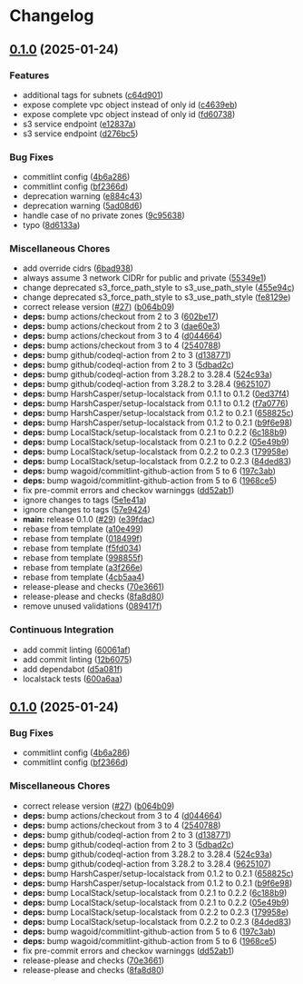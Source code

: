 # Changelog

## [0.1.0](https://github.com/opzkit/terraform-aws-k8s-network/compare/v0.1.0...v0.1.0) (2025-01-24)


### Features

* additional tags for subnets ([c64d901](https://github.com/opzkit/terraform-aws-k8s-network/commit/c64d90106d60b78f9bd71697775691e187818007))
* expose complete vpc object instead of only id ([c4639eb](https://github.com/opzkit/terraform-aws-k8s-network/commit/c4639eb148efe6a03c269840a7dae2ff17593481))
* expose complete vpc object instead of only id ([fd60738](https://github.com/opzkit/terraform-aws-k8s-network/commit/fd6073836385608c65780b359f2593209af82fed))
* s3 service endpoint ([e12837a](https://github.com/opzkit/terraform-aws-k8s-network/commit/e12837afd6de496d0759aea39ae56372f7545b0e))
* s3 service endpoint ([d276bc5](https://github.com/opzkit/terraform-aws-k8s-network/commit/d276bc59c8c6ea0d05556f92386adc33d6b4491a))


### Bug Fixes

* commitlint config ([4b6a286](https://github.com/opzkit/terraform-aws-k8s-network/commit/4b6a286bc855acb76f35a00990e7da9fd436c949))
* commitlint config ([bf2366d](https://github.com/opzkit/terraform-aws-k8s-network/commit/bf2366d9480ea2c1d95e254de7dd14cdb3d122d7))
* deprecation warning ([e884c43](https://github.com/opzkit/terraform-aws-k8s-network/commit/e884c43f6f43f477d4c688c8a2555c8e0393f31c))
* deprecation warning ([5ad08d6](https://github.com/opzkit/terraform-aws-k8s-network/commit/5ad08d6f632ac7c1912896880e5442202de60fa4))
* handle case of no private zones ([9c95638](https://github.com/opzkit/terraform-aws-k8s-network/commit/9c95638739df26bfc249cece372ff205197699ed))
* typo ([8d6133a](https://github.com/opzkit/terraform-aws-k8s-network/commit/8d6133a845cce7807b14cd95c8d6dea95f052f1b))


### Miscellaneous Chores

* add override cidrs ([6bad938](https://github.com/opzkit/terraform-aws-k8s-network/commit/6bad938b4306d28af363f76dac843dddb16dd6b2))
* always assume 3 network CIDRr for public and private ([55349e1](https://github.com/opzkit/terraform-aws-k8s-network/commit/55349e1179ba8dd51a3d4f32a48fc25994be2129))
* change deprecated s3_force_path_style to s3_use_path_style ([455e94c](https://github.com/opzkit/terraform-aws-k8s-network/commit/455e94cad49eca417732ee7f2de8a5f6bc15125e))
* change deprecated s3_force_path_style to s3_use_path_style ([fe8129e](https://github.com/opzkit/terraform-aws-k8s-network/commit/fe8129e3202c0856f98235228213699db9756cba))
* correct release version ([#27](https://github.com/opzkit/terraform-aws-k8s-network/issues/27)) ([b064b09](https://github.com/opzkit/terraform-aws-k8s-network/commit/b064b098618f016d7026f069d2c0cd000669cd2f))
* **deps:** bump actions/checkout from 2 to 3 ([602be17](https://github.com/opzkit/terraform-aws-k8s-network/commit/602be178049041e3f4f357dd44a50ecc081fe04d))
* **deps:** bump actions/checkout from 2 to 3 ([dae60e3](https://github.com/opzkit/terraform-aws-k8s-network/commit/dae60e340361e3582f2e676cfc0d370e4a1d67f9))
* **deps:** bump actions/checkout from 3 to 4 ([d044664](https://github.com/opzkit/terraform-aws-k8s-network/commit/d044664031859bb5848815d79b4efa04c0cdb1e5))
* **deps:** bump actions/checkout from 3 to 4 ([2540788](https://github.com/opzkit/terraform-aws-k8s-network/commit/25407886c3cf2204b7482515949a7296b5cdf841))
* **deps:** bump github/codeql-action from 2 to 3 ([d138771](https://github.com/opzkit/terraform-aws-k8s-network/commit/d138771c8411029ab878ae8303a41cddb63a0ac1))
* **deps:** bump github/codeql-action from 2 to 3 ([5dbad2c](https://github.com/opzkit/terraform-aws-k8s-network/commit/5dbad2cbe6bd008b9f9df4e8bc5e26837130b939))
* **deps:** bump github/codeql-action from 3.28.2 to 3.28.4 ([524c93a](https://github.com/opzkit/terraform-aws-k8s-network/commit/524c93a0bafec69b30ef242e01aa98fc4f017caa))
* **deps:** bump github/codeql-action from 3.28.2 to 3.28.4 ([9625107](https://github.com/opzkit/terraform-aws-k8s-network/commit/9625107088f50508c722c4632e444a5abf71f876))
* **deps:** bump HarshCasper/setup-localstack from 0.1.1 to 0.1.2 ([0ed37f4](https://github.com/opzkit/terraform-aws-k8s-network/commit/0ed37f4d6a0918187cf4eba18629a1389c1b28c6))
* **deps:** bump HarshCasper/setup-localstack from 0.1.1 to 0.1.2 ([f7a0776](https://github.com/opzkit/terraform-aws-k8s-network/commit/f7a077697e94fd188e06726b51887b157952babd))
* **deps:** bump HarshCasper/setup-localstack from 0.1.2 to 0.2.1 ([658825c](https://github.com/opzkit/terraform-aws-k8s-network/commit/658825c91d3e70ac0c00bdb9c540c635c865ba97))
* **deps:** bump HarshCasper/setup-localstack from 0.1.2 to 0.2.1 ([b9f6e98](https://github.com/opzkit/terraform-aws-k8s-network/commit/b9f6e982a2649eb1d79edaf0e1bfcaac19025b53))
* **deps:** bump LocalStack/setup-localstack from 0.2.1 to 0.2.2 ([6c188b9](https://github.com/opzkit/terraform-aws-k8s-network/commit/6c188b9441feb8391135fcd7d5b8b76f47ecb4a6))
* **deps:** bump LocalStack/setup-localstack from 0.2.1 to 0.2.2 ([05e49b9](https://github.com/opzkit/terraform-aws-k8s-network/commit/05e49b90a9d6f7b6885811c61c9283b387fd6d1f))
* **deps:** bump LocalStack/setup-localstack from 0.2.2 to 0.2.3 ([179958e](https://github.com/opzkit/terraform-aws-k8s-network/commit/179958e9b3e74a53b98ad4437be80a8541413a11))
* **deps:** bump LocalStack/setup-localstack from 0.2.2 to 0.2.3 ([84ded83](https://github.com/opzkit/terraform-aws-k8s-network/commit/84ded830fe24ef54da344942b63663966fac3869))
* **deps:** bump wagoid/commitlint-github-action from 5 to 6 ([197c3ab](https://github.com/opzkit/terraform-aws-k8s-network/commit/197c3ab67ec5394456ef0efb6039c27dfb482eef))
* **deps:** bump wagoid/commitlint-github-action from 5 to 6 ([1968ce5](https://github.com/opzkit/terraform-aws-k8s-network/commit/1968ce55b4afd5190679b1d0c2f12a2e489df682))
* fix pre-commit errors and checkov warninggs ([dd52ab1](https://github.com/opzkit/terraform-aws-k8s-network/commit/dd52ab1605715bff3c1a60719f00a7e93fe9c259))
* ignore changes to tags ([5e1e41a](https://github.com/opzkit/terraform-aws-k8s-network/commit/5e1e41a883dcf6472862383cc77abbcba529eeaa))
* ignore changes to tags ([57e9424](https://github.com/opzkit/terraform-aws-k8s-network/commit/57e94246212d9b909e49756d3099c655eadd9829))
* **main:** release 0.1.0 ([#29](https://github.com/opzkit/terraform-aws-k8s-network/issues/29)) ([e39fdac](https://github.com/opzkit/terraform-aws-k8s-network/commit/e39fdacc61ea6f676c4d909be40ad4bd385f0c8a))
* rebase from template ([a10e499](https://github.com/opzkit/terraform-aws-k8s-network/commit/a10e4992bb1a1e50f52c90950edcdeb8469cc98a))
* rebase from template ([018499f](https://github.com/opzkit/terraform-aws-k8s-network/commit/018499f101e4d93ded57b4f02703d74eac019a72))
* rebase from template ([f5fd034](https://github.com/opzkit/terraform-aws-k8s-network/commit/f5fd03406eea5cbb0d1664a23e728db27b574f9a))
* rebase from template ([998855f](https://github.com/opzkit/terraform-aws-k8s-network/commit/998855f33c825c76f2e7194f418002274a6a80bf))
* rebase from template ([a3f266e](https://github.com/opzkit/terraform-aws-k8s-network/commit/a3f266e286bab23bc912c3a7620d33a7de4286ca))
* rebase from template ([4cb5aa4](https://github.com/opzkit/terraform-aws-k8s-network/commit/4cb5aa4c581c322f067bd9e5b05d235d50d5d631))
* release-please and checks ([70e3661](https://github.com/opzkit/terraform-aws-k8s-network/commit/70e366158156d3694d88c83c039323df744e51e5))
* release-please and checks ([8fa8d80](https://github.com/opzkit/terraform-aws-k8s-network/commit/8fa8d805df94558dd996aae7e6f94fee6baf4524))
* remove unused validations ([089417f](https://github.com/opzkit/terraform-aws-k8s-network/commit/089417ff9477b68d6d1b5f3fdde77603c74b481a))


### Continuous Integration

* add commit linting ([60061af](https://github.com/opzkit/terraform-aws-k8s-network/commit/60061afb0834b90eed4fcce9af2f93c02d91df24))
* add commit linting ([12b6075](https://github.com/opzkit/terraform-aws-k8s-network/commit/12b607562546b9bd36d01228b3d4eed3a2bc4031))
* add dependabot ([d5a081f](https://github.com/opzkit/terraform-aws-k8s-network/commit/d5a081f840ade73e9569e5770e4b580fd7ad61da))
* localstack tests ([600a6aa](https://github.com/opzkit/terraform-aws-k8s-network/commit/600a6aa66ab7edf81e3ffa241394100710519acf))

## [0.1.0](https://github.com/opzkit/terraform-aws-k8s-network/compare/v0.0.10...v0.1.0) (2025-01-24)


### Bug Fixes

* commitlint config ([4b6a286](https://github.com/opzkit/terraform-aws-k8s-network/commit/4b6a286bc855acb76f35a00990e7da9fd436c949))
* commitlint config ([bf2366d](https://github.com/opzkit/terraform-aws-k8s-network/commit/bf2366d9480ea2c1d95e254de7dd14cdb3d122d7))


### Miscellaneous Chores

* correct release version ([#27](https://github.com/opzkit/terraform-aws-k8s-network/issues/27)) ([b064b09](https://github.com/opzkit/terraform-aws-k8s-network/commit/b064b098618f016d7026f069d2c0cd000669cd2f))
* **deps:** bump actions/checkout from 3 to 4 ([d044664](https://github.com/opzkit/terraform-aws-k8s-network/commit/d044664031859bb5848815d79b4efa04c0cdb1e5))
* **deps:** bump actions/checkout from 3 to 4 ([2540788](https://github.com/opzkit/terraform-aws-k8s-network/commit/25407886c3cf2204b7482515949a7296b5cdf841))
* **deps:** bump github/codeql-action from 2 to 3 ([d138771](https://github.com/opzkit/terraform-aws-k8s-network/commit/d138771c8411029ab878ae8303a41cddb63a0ac1))
* **deps:** bump github/codeql-action from 2 to 3 ([5dbad2c](https://github.com/opzkit/terraform-aws-k8s-network/commit/5dbad2cbe6bd008b9f9df4e8bc5e26837130b939))
* **deps:** bump github/codeql-action from 3.28.2 to 3.28.4 ([524c93a](https://github.com/opzkit/terraform-aws-k8s-network/commit/524c93a0bafec69b30ef242e01aa98fc4f017caa))
* **deps:** bump github/codeql-action from 3.28.2 to 3.28.4 ([9625107](https://github.com/opzkit/terraform-aws-k8s-network/commit/9625107088f50508c722c4632e444a5abf71f876))
* **deps:** bump HarshCasper/setup-localstack from 0.1.2 to 0.2.1 ([658825c](https://github.com/opzkit/terraform-aws-k8s-network/commit/658825c91d3e70ac0c00bdb9c540c635c865ba97))
* **deps:** bump HarshCasper/setup-localstack from 0.1.2 to 0.2.1 ([b9f6e98](https://github.com/opzkit/terraform-aws-k8s-network/commit/b9f6e982a2649eb1d79edaf0e1bfcaac19025b53))
* **deps:** bump LocalStack/setup-localstack from 0.2.1 to 0.2.2 ([6c188b9](https://github.com/opzkit/terraform-aws-k8s-network/commit/6c188b9441feb8391135fcd7d5b8b76f47ecb4a6))
* **deps:** bump LocalStack/setup-localstack from 0.2.1 to 0.2.2 ([05e49b9](https://github.com/opzkit/terraform-aws-k8s-network/commit/05e49b90a9d6f7b6885811c61c9283b387fd6d1f))
* **deps:** bump LocalStack/setup-localstack from 0.2.2 to 0.2.3 ([179958e](https://github.com/opzkit/terraform-aws-k8s-network/commit/179958e9b3e74a53b98ad4437be80a8541413a11))
* **deps:** bump LocalStack/setup-localstack from 0.2.2 to 0.2.3 ([84ded83](https://github.com/opzkit/terraform-aws-k8s-network/commit/84ded830fe24ef54da344942b63663966fac3869))
* **deps:** bump wagoid/commitlint-github-action from 5 to 6 ([197c3ab](https://github.com/opzkit/terraform-aws-k8s-network/commit/197c3ab67ec5394456ef0efb6039c27dfb482eef))
* **deps:** bump wagoid/commitlint-github-action from 5 to 6 ([1968ce5](https://github.com/opzkit/terraform-aws-k8s-network/commit/1968ce55b4afd5190679b1d0c2f12a2e489df682))
* fix pre-commit errors and checkov warninggs ([dd52ab1](https://github.com/opzkit/terraform-aws-k8s-network/commit/dd52ab1605715bff3c1a60719f00a7e93fe9c259))
* release-please and checks ([70e3661](https://github.com/opzkit/terraform-aws-k8s-network/commit/70e366158156d3694d88c83c039323df744e51e5))
* release-please and checks ([8fa8d80](https://github.com/opzkit/terraform-aws-k8s-network/commit/8fa8d805df94558dd996aae7e6f94fee6baf4524))
